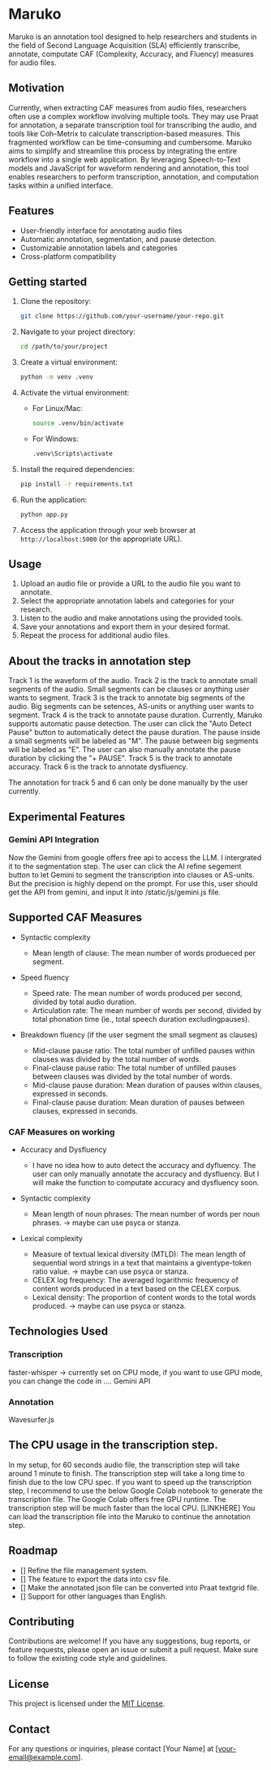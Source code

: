 # Maruko
Maruko is an annotation tool designed to help researchers and students in the field of Second Language Acquisition (SLA) efficiently transcribe, annotate, computate CAF (Complexity, Accuracy, and Fluency) measures for audio files.

## Motivation
Currently, when extracting CAF measures from audio files, researchers often use a complex workflow involving multiple tools. They may use Praat for annotation, a separate transcription tool for transcribing the audio, and tools like Coh-Metrix to calculate transcription-based measures. This fragmented workflow can be time-consuming and cumbersome.
Maruko aims to simplify and streamline this process by integrating the entire workflow into a single web application. By leveraging Speech-to-Text models and JavaScript for waveform rendering and annotation, this tool enables researchers to perform transcription, annotation, and computation tasks within a unified interface.

## Features

- User-friendly interface for annotating audio files
- Automatic annotation, segmentation, and pause detection.
- Customizable annotation labels and categories
- Cross-platform compatibility

## Getting started


1. Clone the repository:
   ```bash
   git clone https://github.com/your-username/your-repo.git
   ```


2. Navigate to your project directory:

   ```bash
   cd /path/to/your/project
   ```

3. Create a virtual environment:

   ```bash
   python -m venv .venv
   ```

4. Activate the virtual environment:

   - For Linux/Mac:

     ```bash
     source .venv/bin/activate
     ```

   - For Windows:

     ```bash
     .venv\Scripts\activate
     ```

4. Install the required dependencies:

   ```bash
   pip install -r requirements.txt
   ```

5. Run the application:
   ```bash
   python app.py
   ```

5. Access the application through your web browser at `http://localhost:5000` (or the appropriate URL).

## Usage

1. Upload an audio file or provide a URL to the audio file you want to annotate.
2. Select the appropriate annotation labels and categories for your research.
3. Listen to the audio and make annotations using the provided tools.
4. Save your annotations and export them in your desired format.
5. Repeat the process for additional audio files.

## About the tracks in annotation step
Track 1 is the waveform of the audio.
Track 2 is the track to annotate small segments of the audio. Small segments can be clauses or anything user wants to segment.
Track 3 is the track to annotate big segments of the audio. Big segments can be setences, AS-units or anything user wants to segment.
Track 4 is the track to annotate pause duration. Currently, Maruko supports automatic pause detection. The user can click the "Auto Detect Pause" button to automatically detect the pause duration. The pause inside a small segments will be labeled as "M". The pause between big segments will be labeled as "E". The user can also manually annotate the pause duration by clicking the "+ PAUSE".
Track 5 is the track to annotate accuracy. 
Track 6 is the track to annotate dysfluency.

The annotation for track 5 and 6 can only be done manually by the user currently.



## Experimental Features
 
### Gemini API Integration
Now the Gemini from google offers free api to access the LLM. I intergrated it to the segmentation step. The user can click the AI refine segement button to let Gemini to segment the transcription into clauses or AS-units. But the precision is highly depend on the prompt. For use this, user should get the API from gemini, and input it into /static/js/gemini.js file.

## Supported CAF Measures


- Syntactic complexity
  - Mean length of clause: The mean number of words produeced per segment.


- Speed fluency
  - Speed rate: The mean number of words produced per second, divided by total audio duration.
  - Articulation rate: The mean number of words per second, divided by total phonation time (ie., total speech duration excludingpauses).

- Breakdown fluency (if the user segment the small segment as clauses)
  - Mid-clause pause ratio: The total number of unfilled pauses within clauses was divided by the total number of words.
  - Final-clause pause ratio: The total number of unfilled pauses between clauses was divided by the total number of words.
  - Mid-clause pause duration: Mean duration of pauses within clauses, expressed in seconds.
  - Final-clause pause duration: Mean duration of pauses between clauses, expressed in seconds.

### CAF Measures on working
- Accuracy and Dysfluency
    - I have no idea how to auto detect the accuracy and dyfluency. The user can only manually annotate the accuracy and dysfluency. But I will make the function to computate accuracy and dysfluency soon.

- Syntactic complexity
    - Mean length of noun phrases: The mean number of words per noun phrases. -> maybe can use psyca or stanza.

- Lexical complexity
    - Measure of textual lexical diversity (MTLD): The mean length of sequential word strings in a text that maintains a giventype-token ratio value. -> maybe can use psyca or stanza. 
    - CELEX log frequency: The averaged logarithmic frequency of content words produced in a text based on the CELEX corpus.
    - Lexical density: The proportion of content words to the total words produced. -> maybe can use psyca or stanza.

## Technologies Used

### Transcription
faster-whisper -> currently set on CPU mode, if you want to use GPU mode, you can change the code in ....
Gemini API

### Annotation
Wavesurfer.js



## The CPU usage in the transcription step.
In my setup, for 60 seconds audio file, the transcription step will take around 1 minute to finish.
The transcription step will take a long time to finish due to the low CPU spec.
If you want to speed up the transcription step, I recommend to use the below Google Colab notebook to generate the transcription file.
The Google Colab offers free GPU runtime. The transcription step will be much faster than the local CPU.
[LINKHERE]
You can load the transcription file into the Maruko to continue the annotation step.


## Roadmap

- [] Refine the file management system.
- [] The feature to export the data into csv file.
- [] Make the annotated json file can be converted into Praat textgrid file.
- [] Support for other languages than English.

## Contributing

Contributions are welcome! If you have any suggestions, bug reports, or feature requests, please open an issue or submit a pull request. Make sure to follow the existing code style and guidelines.

## License

This project is licensed under the [MIT License](LICENSE).

## Contact

For any questions or inquiries, please contact [Your Name] at [your-email@example.com].
